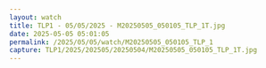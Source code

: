 ```yaml
---
layout: watch
title: TLP1 - 05/05/2025 - M20250505_050105_TLP_1T.jpg
date: 2025-05-05 05:01:05
permalink: /2025/05/05/watch/M20250505_050105_TLP_1
capture: TLP1/2025/202505/20250504/M20250505_050105_TLP_1T.jpg
---
```

